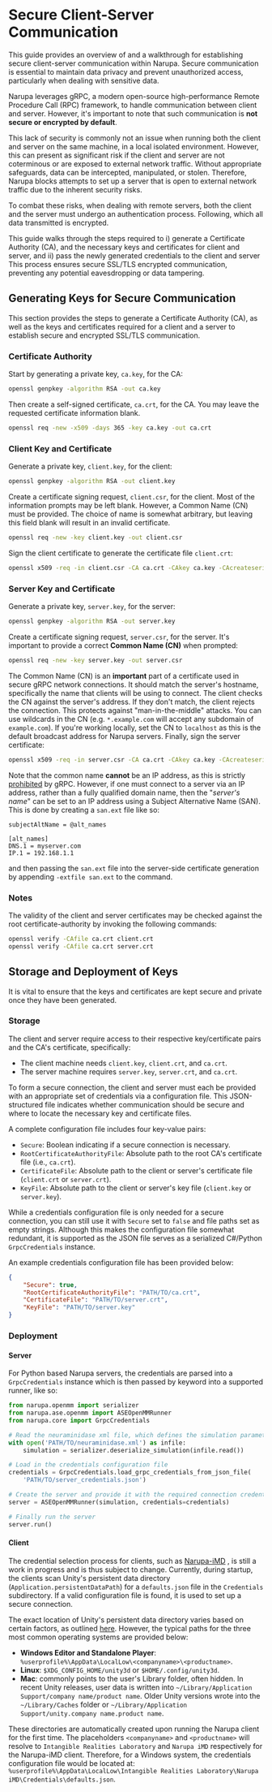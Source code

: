 # Secure Client-Server Communication
This guide provides an overview of and a walkthrough for establishing secure client-server communication within Narupa.
Secure communication is essential to maintain data privacy and prevent unauthorized access, particularly when dealing with sensitive data.

Narupa leverages gRPC, a modern open-source high-performance Remote Procedure Call (RPC) framework, to handle communication between client and server.
However, it's important to note that such communication is **not secure or encrypted by default**.

This lack of security is commonly not an issue when running both the client and server on the same machine, in a local isolated environment.
However, this can present as significant risk if the client and server are not coterminous or are exposed to external network traffic.
Without appropriate safeguards, data can be intercepted, manipulated, or stolen.
Therefore, Narupa blocks attempts to set up a server that is open to external network traffic due to the inherent security risks.

To combat these risks, when dealing with remote servers, both the client and the server must undergo an authentication process.
Following, which all data transmitted is encrypted.

This guide walks through the steps required to i) generate a Certificate Authority (CA), and the necessary keys and certificates for client and server, and ii) pass the newly generated credentials to the client and server
This process ensures secure SSL/TLS encrypted communication, preventing any potential eavesdropping or data tampering.

## Generating Keys for Secure Communication
This section provides the steps to generate a Certificate Authority (CA), as well as the keys and certificates required for a client and a server to establish secure and encrypted SSL/TLS communication.

### Certificate Authority
Start by generating a private key, `ca.key`, for the CA:
```bash
openssl genpkey -algorithm RSA -out ca.key
```
Then create a self-signed certificate, `ca.crt`, for the CA.
You may leave the requested certificate information blank.
```bash
openssl req -new -x509 -days 365 -key ca.key -out ca.crt
```

### Client Key and Certificate
Generate a private key, `client.key`, for the client:
```bash
openssl genpkey -algorithm RSA -out client.key
```
Create a certificate signing request, `client.csr`, for the client. Most of the information prompts may be left blank.
However, a Common Name (CN) must be provided.
The choice of name is somewhat arbitrary, but leaving this field blank will result in an invalid certificate.
```bash
openssl req -new -key client.key -out client.csr
```
Sign the client certificate to generate the certificate file `client.crt`:
```bash
openssl x509 -req -in client.csr -CA ca.crt -CAkey ca.key -CAcreateserial -out client.crt -days 365
```

### Server Key and Certificate
Generate a private key, `server.key`, for the server:
```bash
openssl genpkey -algorithm RSA -out server.key
```
Create a certificate signing request, `server.csr`, for the server.
It's important to provide a correct **Common Name (CN)** when prompted:
```bash
openssl req -new -key server.key -out server.csr
```
The Common Name (CN) is an **important** part of a certificate used in secure gRPC network connections.
It should match the server's hostname, specifically the name that clients will be using to connect.
The client checks the CN against the server's address. If they don't match, the client rejects the connection.
This protects against "man-in-the-middle" attacks.
You can use wildcards in the CN (e.g. `*.example.com` will accept any subdomain of `example.com`).
If you're working locally, set the CN to `localhost` as this is the default broadcast address for Narupa servers.
Finally, sign the server certificate:
```bash
openssl x509 -req -in server.csr -CA ca.crt -CAkey ca.key -CAcreateserial -out server.crt -days 365
```
Note that the common name **cannot** be an IP address, as this is strictly [prohibited](https://github.com/grpc/grpc/blob/7910554cdd9ab4fa1eae77aa16739918ba572fea/src/core/tsi/ssl_transport_security.cc#L2326) by gRPC.
However, if one must connect to a server via an IP address, rather than a fully qualified domain name, then the "*server's name*" can be set to an IP address using a Subject Alternative Name (SAN).
This is done by creating a `san.ext` file like so:
```text
subjectAltName = @alt_names

[alt_names]
DNS.1 = myserver.com
IP.1 = 192.168.1.1
```
and then passing the `san.ext` file into the server-side certificate generation by appending `-extfile san.ext` to the command.

### Notes
The validity of the client and server certificates may be checked against the root certificate-authority by invoking the following commands:
```bash
openssl verify -CAfile ca.crt client.crt
openssl verify -CAfile ca.crt server.crt
```

## Storage and Deployment of Keys
It is vital to ensure that the keys and certificates are kept secure and private once they have been generated.

### Storage
The client and server require access to their respective key/certificate pairs and the CA's certificate, specifically:
- The client machine needs `client.key`, `client.crt`, and `ca.crt`.
- The server machine requires `server.key`, `server.crt`, and `ca.crt`.

To form a secure connection, the client and server must each be provided with an appropriate set of credentials via a configuration file.
This JSON-structured file indicates whether communication should be secure and where to locate the necessary key and certificate files.

A complete configuration file includes four key-value pairs:
- `Secure`: Boolean indicating if a secure connection is necessary.
- `RootCertificateAuthorityFile`: Absolute path to the root CA's certificate file (i.e., `ca.crt`).
- `CertificateFile`: Absolute path to the client or server's certificate file (`client.crt` or `server.crt`).
- `KeyFile`: Absolute path to the client or server's key file (`client.key` or `server.key`).


While a credentials configuration file is only needed for a secure connection, you can still use it with `Secure` set to `false` and file paths set as empty strings.
Although this makes the configuration file somewhat redundant, it is supported as the JSON file serves as a serialized C#/Python `GrpcCredentials` instance.

An example credentials configuration file has been provided below:
```json
{
    "Secure": true,
    "RootCertificateAuthorityFile": "PATH/TO/ca.crt",
    "CertificateFile": "PATH/TO/server.crt",
    "KeyFile": "PATH/TO/server.key"
}
```
### Deployment

#### Server
For Python based Narupa servers, the credentials are parsed into a `GrpcCredentials` instance which is then passed by keyword into a supported runner, like so:
```Python
from narupa.openmm import serializer
from narupa.ase.openmm import ASEOpenMMRunner
from narupa.core import GrpcCredentials

# Read the neuraminidase xml file, which defines the simulation parameters
with open('PATH/TO/neuraminidase.xml') as infile:
    simulation = serializer.deserialize_simulation(infile.read())

# Load in the credentials configuration file
credentials = GrpcCredentials.load_grpc_credentials_from_json_file(
    'PATH/TO/server_credentials.json')

# Create the server and provide it with the required connection credentials.
server = ASEOpenMMRunner(simulation, credentials=credentials)

# Finally run the server
server.run()
```

#### Client
The credential selection process for clients, such as [Narupa-iMD](https://gitlab.com/intangiblerealities/narupa-applications/narupa-imd) , is still a work in progress and is thus subject to change.
Currently, during startup, the clients scan Unity's persistent data directory (`Application.persistentDataPath`) for a `defaults.json` file in the `Credentials` subdirectory.
If a valid configuration file is found, it is used to set up a secure connection.

The exact location of Unity's persistent data directory varies based on certain factors, as outlined [here](https://docs.unity3d.com/ScriptReference/Application-persistentDataPath.html).
However, the typical paths for the three most common operating systems are provided below:

- **Windows Editor and Standalone Player**: `%userprofile%\AppData\LocalLow\<companyname>\<productname>`.
- **Linux**: `$XDG_CONFIG_HOME/unity3d` or `$HOME/.config/unity3d`.
- **Mac**: commonly points to the user's Library folder, often hidden. In recent Unity releases, user data is written into `~/Library/Application Support/company name/product name`. Older Unity versions wrote into the `~/Library/Caches` folder or `~/Library/Application Support/unity.company name.product name`.

These directories are automatically created upon running the Narupa client for the first time.
The placeholders `<companyname>` and `<productname>` will resolve to `Intangible Realities Laboratory` and `Narupa iMD` respectively for the Narupa-iMD client.
Therefore, for a Windows system, the credentials configuration file would be located at: `%userprofile%\AppData\LocalLow\Intangible Realities Laboratory\Narupa iMD\Credentials\defaults.json`.